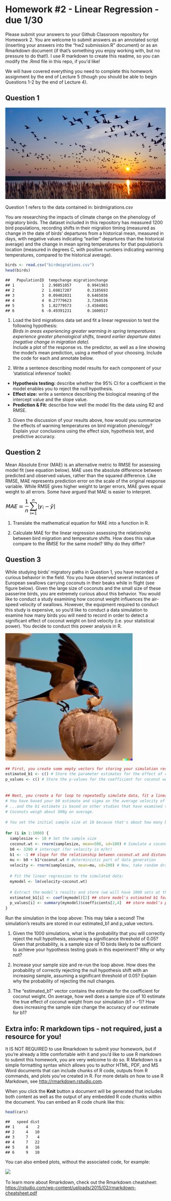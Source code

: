 Homework \#2 - Linear Regression - due 1/30
================

Please submit your answers to your Github Classroom repository for
Homework 2. You are welcome to submit answers as an annotated script
(inserting your answers into the “hw2 submission.R” document) or as an
Rmarkdown document (if that’s something you enjoy working with, but no
pressure to do that!). I use R markdown to create this readme, so you can
modify the .Rmd file in this repo, if you'd like!

We will have covered everything you need to complete this homework
assignment by the end of Lecture 5 (though you should be able to begin
Questions 1-2 by the end of Lecture 4).

## Question 1

![](migration.jpeg)

Question 1 refers to the data contained in: birdmigrations.csv

You are researching the impacts of climate change on the phenology of
migratory birds. The dataset included in this repository has measured
1200 bird populations, recording shifts in their migration timing
(measured as change in the date of birds’ departures from a historical
mean, measured in days, with negative values indicating “earlier”
departures than the historical average) and the change in mean spring
temperatures for that population’s location (measured in degrees C, with
positive numbers indicating warming temperatures, compared to the
historical average).

``` r
birds <- read.csv("birdmigrations.csv")
head(birds)
```

    ##   PopulationID  tempchange migrationchange
    ## 1            1  2.90851057       0.9941983
    ## 2            2  1.69817287       0.3185693
    ## 3            3  0.09402031       0.6465036
    ## 4            4  0.27779623       3.7260536
    ## 5            5  1.82779573      -3.4504001
    ## 6            6 -0.49391231       0.1600517

1)  Load the bird migrations data set and fit a linear regression to
    test the following hypothesis:  
    *Birds in areas experiencing greater warming in spring temperatures
    experience greater phenological shifts, toward earlier departure
    dates (negative change in migration date).*  
    Include a plot of the response vs. the predictor, as well as a line
    showing the model’s mean prediction, using a method of your
    choosing. Include the code for each and annotate below.

2)  Write a sentence describing model results for each component of your
    ‘statistical inference’ toolkit:

- **Hypothesis testing:** describe whether the 95% CI for a coefficient
  in the model enables you to reject the null hypothesis.
- **Effect size:** write a sentence describing the biological meaning of
  the intercept value and the slope value.
- **Prediction & Fit:** describe how well the model fits the data using
  R2 and RMSE.

3)  Given the discussion of your results above, how would you summarize
    the effects of warming temperatures on bird migration phenology?
    Explain your conclusions using the effect size, hypothesis test, and
    predictive accuracy.

## Question 2

Mean Absolute Error (MAE) is an alternative metric to RMSE for assessing
model fit (see equation below). MAE uses the absolute difference between
predicted and observed values, rather than the squared difference. Like
RMSE, MAE represents prediction error on the scale of the original
response variable. While RMSE gives higher weight to larger errors, MAE
gives equal weight to all errors. Some have argued that MAE is easier to
interpret.

![](mae.jpg)

1)  Translate the mathematical equation for MAE into a function in R.

2)  Calculate MAE for the linear regression assessing the relationship
    between bird migration and temperature shifts. How does this value
    compare to the RMSE for the same model? Why do they differ?

## Question 3

While studying birds’ migratory paths in Question 1, you have recorded a
curious behavior in the field. You you have observed several instances
of European swallows carrying coconuts in their beaks while in flight
(see figure below). Given the large size of coconuts and the small size
of these passerine birds, you are extremely curious about this behavior.
You would like to conduct a study examining how coconut weight
influences the air-speed velocity of swallows. However, the equipment
required to conduct this study is expensive, so you’d like to conduct a
data simulation to examine how many birds you will need to record in
order to detect a significant effect of coconut weight on bird velocity
(i.e. your statistical power). You decide to conduct this power analysis
in R.

<img src="swallow.jpeg" width="400" />

``` r
## First, you create some empty vectors for storing your simulation results:
estimated_b1 <- c() # Store the parameter estimates for the effect of coconut weight
p_values <- c() # Store the p-values for the coefficient for coconut weight


## Next, you create a for loop to repeatedly simulate data, fit a linear regression to each simulated dataset, and then quantify how often you detect a statistically significant effect of coconut weight on swallow velocity (m/hr). 
# You have based your b0 estimate and sigma on the average velocity of swallows not carrying coconuts (which is published in the literature).
# ...and the b1 estimate is based on other studies that have examined the impacts of other carried items (e.g. fish) on the velocities of other bird species in flight. 
# Coconuts weigh about 500g on average.

# You set the initial sample size at 10 because that's about how many birds you think you can feasibly monitor in a pilot data collection effort.

for (i in 1:1000) {
  samplesize <- 10 # Set the sample size
  coconut.wt <- rnorm(samplesize, mean=500, sd=100) # Simulate a coconut weight variable (in g)
  b0 <- 3200 # intercept (for velocity in m/hr)
  b1 <- -1 ## slope for the relationship between coconut.wt and distance travelled
  mu <- b0 + b1*coconut.wt # deterministic part of data generation
  velocity <- rnorm(samplesize, mean=mu, sd=200) # Now, take random draws from normal distribution
  
  # Fit the linear regression to the simulated data:
  mymodel <- lm(velocity~coconut.wt)
  
  # Extract the model's results and store (we will have 1000 sets at the end):
  estimated_b1[i] <- coef(mymodel)[2] ## store model's estimated b1 for coconut weight
  p_values[i] <- summary(mymodel)$coefficients[2,4]  ## store model's pvalue for the effect of coconut weight
}
```

Run the simulation in the loop above: This may take a second! The
simulation’s results are stored in our estimated_b1 and p_value vectors.

1)  Given the 1000 simulations, what is the probability that you will
    correctly reject the null hypothesis, assuming a significance
    threshold of 0.05? Given that probability, is a sample size of 10
    birds likely to be sufficient to achieve your hypothesis testing goals in this
    experiment? Why or why not?

2)  Increase your sample size and re-run the loop above. How does the
    probability of correctly rejecting the null hypothesis shift with an
    increasing sample, assuming a significant threshold of 0.05? Explain
    why the probability of rejecting the null changes.

3)  The “estimated_b1” vector contains the estimate for the coefficient
    for coconut weight. On average, how well does a sample size of 10
    estimate the true effect of coconut weight from our simulation (b1 =
    -1)? How does increasing the sample size change the accuracy of our
    estimate for b1?

## Extra info: R markdown tips - not required, just a resource for you!

It IS NOT REQUIRED to use Rmarkdown to submit your homework, but if
you’re already a little comfortable with it and you’d like to use R
markdown to submit this homework, you are very welcome to do so. R
Markdown is a simple formatting syntax which allows you to author HTML,
PDF, and MS Word documents that can include chunks of R code, outputs
from R commands, and plots you’ve created in R. For more details on how
to use R Markdown, see <http://rmarkdown.rstudio.com>.

When you click the **Knit** button a document will be generated that
includes both content as well as the output of any embedded R code
chunks within the document. You can embed an R code chunk like this:

``` r
head(cars)
```

    ##   speed dist
    ## 1     4    2
    ## 2     4   10
    ## 3     7    4
    ## 4     7   22
    ## 5     8   16
    ## 6     9   10

You can also embed plots, without the associated code, for example:

![](hw2_questions_files/figure-gfm/pressure-1.png)<!-- -->

To learn more about Rmarkdown, check out the Rmarkdown cheatsheet:
<https://rstudio.com/wp-content/uploads/2015/02/rmarkdown-cheatsheet.pdf>
